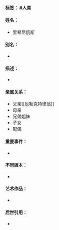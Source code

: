 #### 标签： #人类
#### 姓名：
- 里琴尼俄斯
#### 别名：
- 
#### 描述：
- 
#### 亲属关系：
- 父亲[[厄勒克特律翁]]
- 母亲
- 兄弟姐妹
- 子女
- 配偶
#### 重要事件：
- 
#### 不同版本：
- 
#### 艺术作品：
- 
#### 后世引用：
- 